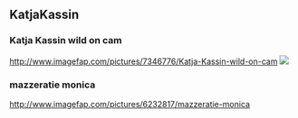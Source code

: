 ## KatjaKassin
### Katja Kassin wild on cam
http://www.imagefap.com/pictures/7346776/Katja-Kassin-wild-on-cam
![](http://x.imagefapusercontent.com/u/eye1/7346776/597054700/wildoncam_katja_kassin_040.jpg)

###	mazzeratie monica
http://www.imagefap.com/pictures/6232817/mazzeratie-monica

